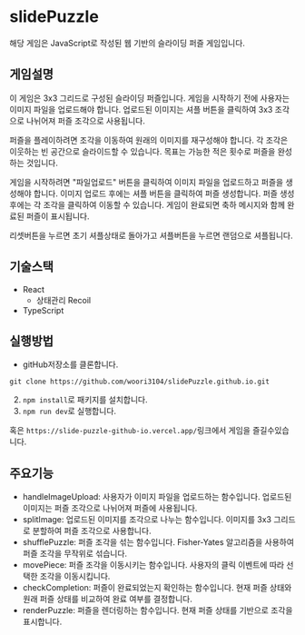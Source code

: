 # slidePuzzle

해당 게임은 JavaScript로 작성된 웹 기반의 슬라이딩 퍼즐 게임입니다. 

## 게임설명 

이 게임은 3x3 그리드로 구성된 슬라이딩 퍼즐입니다. 게임을 시작하기 전에 사용자는 이미지 파일을 업로드해야 합니다. 
업로드된 이미지는 셔플 버튼을 클릭하여 3x3 조각으로 나뉘어져 퍼즐 조각으로 사용됩니다.

퍼즐을 플레이하려면 조각을 이동하여 원래의 이미지를 재구성해야 합니다. 각 조각은 이웃하는 빈 공간으로 슬라이드할 수 있습니다. 목표는 가능한 적은 횟수로 퍼즐을 완성하는 것입니다.

게임을 시작하려면 "파일업로드" 버튼을 클릭하여 이미지 파일을 업로드하고 퍼즐을 생성해야 합니다. 이미지 업로드 후에는 셔플 버튼을 클릭하여 퍼즐 생성합니다. 퍼즐 생성 후에는 각 조각을 클릭하여 이동할 수 있습니다. 게임이 완료되면 축하 메시지와 함께 완료된 퍼즐이 표시됩니다.

리셋버튼을 누르면 초기 셔플상태로 돌아가고 셔플버튼을 누르면 랜덤으로 셔플됩니다. 

## 기술스택 
- React 
  - 상태관리 Recoil
- TypeScript 

## 실행방법 
- gitHub저장소를 클론합니다. 
```
git clone https://github.com/woori3104/slidePuzzle.github.io.git
```
2. `npm install`로 패키지를 설치합니다. 
3. `npm run dev`로 실행합니다. 

혹은 
`https://slide-puzzle-github-io.vercel.app/`링크에서 게임을 즐길수있습니다. 

## 주요기능 
- handleImageUpload: 사용자가 이미지 파일을 업로드하는 함수입니다. 업로드된 이미지는 퍼즐 조각으로 나뉘어져 퍼즐에 사용됩니다.
- splitImage: 업로드된 이미지를 조각으로 나누는 함수입니다. 이미지를 3x3 그리드로 분할하여 퍼즐 조각으로 사용합니다.
- shufflePuzzle: 퍼즐 조각을 섞는 함수입니다. Fisher-Yates 알고리즘을 사용하여 퍼즐 조각을 무작위로 섞습니다.
- movePiece: 퍼즐 조각을 이동시키는 함수입니다. 사용자의 클릭 이벤트에 따라 선택한 조각을 이동시킵니다.
- checkCompletion: 퍼즐이 완료되었는지 확인하는 함수입니다. 현재 퍼즐 상태와 원래 퍼즐 상태를 비교하여 완료 여부를 결정합니다.
- renderPuzzle: 퍼즐을 렌더링하는 함수입니다. 현재 퍼즐 상태를 기반으로 조각을 표시합니다.